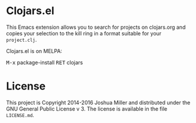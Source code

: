 # Clojars.el

This Emacs extension allows you to search for projects on clojars.org
and copies your selection to the kill ring in a format suitable for
your `project.clj`.

Clojars.el is on MELPA:

<kbd>M-x</kbd> package-install <kbd>RET</kbd> clojars

# License

This project is Copyright 2014-2016 Joshua Miller and distributed
under the GNU General Public License v 3. The license is available in
the file `LICENSE.md`.
